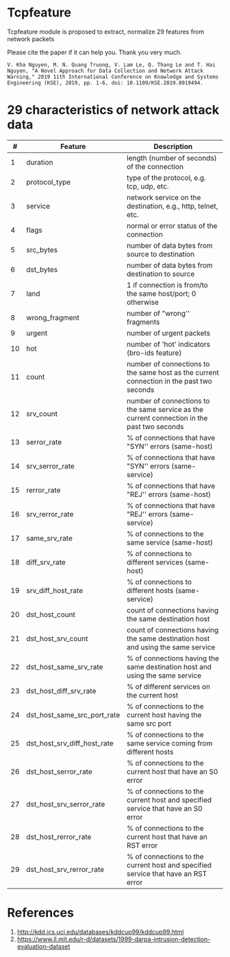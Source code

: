 # Tcpfeature

Tcpfeature module is proposed to extract, normalize 29 features from network packets

Please cite the paper if it can help you. Thank you very much.

```
V. Kha Nguyen, M. N. Quang Truong, V. Lam Le, Q. Thang Le and T. Hai Nguyen, "A Novel Approach for Data Collection and Network Attack Warning," 2019 11th International Conference on Knowledge and Systems Engineering (KSE), 2019, pp. 1-6, doi: 10.1109/KSE.2019.8919494.
```


# 29 characteristics of network attack data

| # | Feature | Description |
|---|---------|-------------|
| 1 | duration | length (number of seconds) of the connection |
| 2 | protocol_type | type of the protocol, e.g. tcp, udp, etc. |
| 3 | service | network service on the destination, e.g., http, telnet, etc. |
| 4 | flags | normal or error status of the connection |
| 5 | src_bytes | number of data bytes from source to destination |
| 6 | dst_bytes | number of data bytes from destination to source |
| 7 | land | 1 if connection is from/to the same host/port; 0 otherwise |
| 8 | wrong_fragment | number of "wrong'' fragments |
| 9 | urgent | number of urgent packets |
| 10 | hot | number of 'hot' indicators (bro-ids feature) |
| 11 | count | number of connections to the same host as the current connection in the past two seconds |
| 12 | srv_count | number of connections to the same service as the current connection in the past two seconds |
| 13 | serror_rate | % of connections that have "SYN'' errors (same-host) |
| 14 | srv_serror_rate | % of connections that have "SYN'' errors (same-service) |
| 15 | rerror_rate | % of connections that have "REJ'' errors (same-host) |
| 16 | srv_rerror_rate | % of connections that have "REJ'' errors (same-service) |
| 17 | same_srv_rate | % of connections to the same service (same-host) |
| 18 | diff_srv_rate | % of connections to different services (same-host) |
| 19 | srv_diff_host_rate | % of connections to different hosts (same-service) |
| 20 | dst_host_count | count of connections having the same destination host |
| 21 | dst_host_srv_count | count of connections having the same destination host and using the same service | 
| 22 | dst_host_same_srv_rate | % of connections having the same destination host and using the same service | 
| 23 | dst_host_diff_srv_rate | % of different services on the current host |
| 24 | dst_host_same_src_port_rate | % of connections to the current host having the same src port | 
| 25 | dst_host_srv_diff_host_rate | % of connections to the same service coming from different hosts |
| 26 | dst_host_serror_rate | % of connections to the current host that have an S0 error |
| 27 | dst_host_srv_serror_rate | % of connections to the current host and specified service that have an S0 error |
| 28 | dst_host_rerror_rate | % of connections to the current host that have an RST error |
| 29 | dst_host_srv_rerror_rate | % of connections to the current host and specified service that have an RST error |

# References

1. http://kdd.ics.uci.edu/databases/kddcup99/kddcup99.html
2. https://www.ll.mit.edu/r-d/datasets/1999-darpa-intrusion-detection-evaluation-dataset
